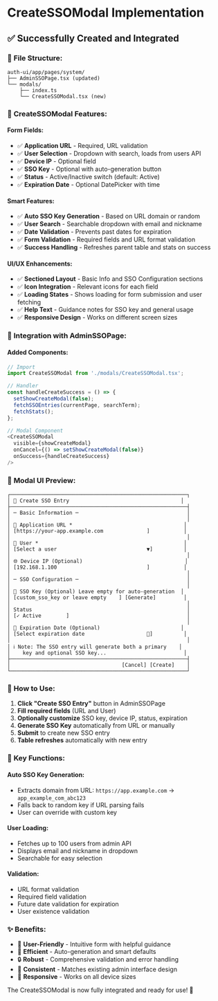 # CreateSSOModal Implementation

## ✅ **Successfully Created and Integrated**

### 📁 **File Structure:**

```
auth-ui/app/pages/system/
├── AdminSSOPage.tsx (updated)
└── modals/
    ├── index.ts
    └── CreateSSOModal.tsx (new)
```

### 🎯 **CreateSSOModal Features:**

#### **Form Fields:**

- ✅ **Application URL** - Required, URL validation
- ✅ **User Selection** - Dropdown with search, loads from users API
- ✅ **Device IP** - Optional field
- ✅ **SSO Key** - Optional with auto-generation button
- ✅ **Status** - Active/Inactive switch (default: Active)
- ✅ **Expiration Date** - Optional DatePicker with time

#### **Smart Features:**

- ✅ **Auto SSO Key Generation** - Based on URL domain or random
- ✅ **User Search** - Searchable dropdown with email and nickname
- ✅ **Date Validation** - Prevents past dates for expiration
- ✅ **Form Validation** - Required fields and URL format validation
- ✅ **Success Handling** - Refreshes parent table and stats on success

#### **UI/UX Enhancements:**

- ✅ **Sectioned Layout** - Basic Info and SSO Configuration sections
- ✅ **Icon Integration** - Relevant icons for each field
- ✅ **Loading States** - Shows loading for form submission and user fetching
- ✅ **Help Text** - Guidance notes for SSO key and general usage
- ✅ **Responsive Design** - Works on different screen sizes

### 🔗 **Integration with AdminSSOPage:**

#### **Added Components:**

```typescript
// Import
import CreateSSOModal from './modals/CreateSSOModal.tsx';

// Handler
const handleCreateSuccess = () => {
  setShowCreateModal(false);
  fetchSSOEntries(currentPage, searchTerm);
  fetchStats();
};

// Modal Component
<CreateSSOModal
  visible={showCreateModal}
  onCancel={() => setShowCreateModal(false)}
  onSuccess={handleCreateSuccess}
/>
```

### 🎨 **Modal UI Preview:**

```
┌─────────────────────────────────────────────────────────┐
│ 🔑 Create SSO Entry                                    │
├─────────────────────────────────────────────────────────┤
│ ─ Basic Information ─                                   │
│                                                         │
│ 🔗 Application URL *                                    │
│ [https://your-app.example.com              ]           │
│                                                         │
│ 👤 User *                                               │
│ [Select a user                             ▼]          │
│                                                         │
│ 🌐 Device IP (Optional)                                 │
│ [192.168.1.100                             ]           │
│                                                         │
│ ─ SSO Configuration ─                                   │
│                                                         │
│ 🔑 SSO Key (Optional) Leave empty for auto-generation  │
│ [custom_sso_key or leave empty    ] [Generate]         │
│                                                         │
│ Status                                                  │
│ [✓ Active        ]                                      │
│                                                         │
│ 📅 Expiration Date (Optional)                          │
│ [Select expiration date                    📅]          │
│                                                         │
│ ℹ️ Note: The SSO entry will generate both a primary    │
│    key and optional SSO key...                         │
├─────────────────────────────────────────────────────────┤
│                                    [Cancel] [Create]    │
└─────────────────────────────────────────────────────────┘
```

### 🚀 **How to Use:**

1. **Click "Create SSO Entry"** button in AdminSSOPage
2. **Fill required fields** (URL and User)
3. **Optionally customize** SSO key, device IP, status, expiration
4. **Generate SSO Key** automatically from URL or manually
5. **Submit** to create new SSO entry
6. **Table refreshes** automatically with new entry

### 🔧 **Key Functions:**

#### **Auto SSO Key Generation:**

- Extracts domain from URL: `https://app.example.com` → `app_example_com_abc123`
- Falls back to random key if URL parsing fails
- User can override with custom key

#### **User Loading:**

- Fetches up to 100 users from admin API
- Displays email and nickname in dropdown
- Searchable for easy selection

#### **Validation:**

- URL format validation
- Required field validation
- Future date validation for expiration
- User existence validation

### ✨ **Benefits:**

- 🎯 **User-Friendly** - Intuitive form with helpful guidance
- 🚀 **Efficient** - Auto-generation and smart defaults
- 🔒 **Robust** - Comprehensive validation and error handling
- 🎨 **Consistent** - Matches existing admin interface design
- 📱 **Responsive** - Works on all device sizes

The CreateSSOModal is now fully integrated and ready for use! 🎉
